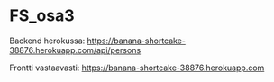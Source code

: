 # FS_osa3
Backend herokussa: https://banana-shortcake-38876.herokuapp.com/api/persons

Frontti vastaavasti: https://banana-shortcake-38876.herokuapp.com